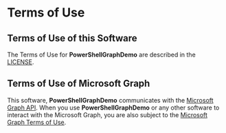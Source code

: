# Terms of Use

## Terms of Use of this Software

The Terms of Use for **PowerShellGraphDemo** are described in the [LICENSE](LICENSE.md).

## Terms of Use of Microsoft Graph

This software, **PowerShellGraphDemo** communicates with the [Microsoft Graph API](https://graph.microsoft.io). When you use **PowerShellGraphDemo** or any other software to interact with the Microsoft Graph, you are also subject to the [Microsoft Graph Terms of Use](https://developer.microsoft.com/en-us/graph/docs/misc/terms-of-use).
